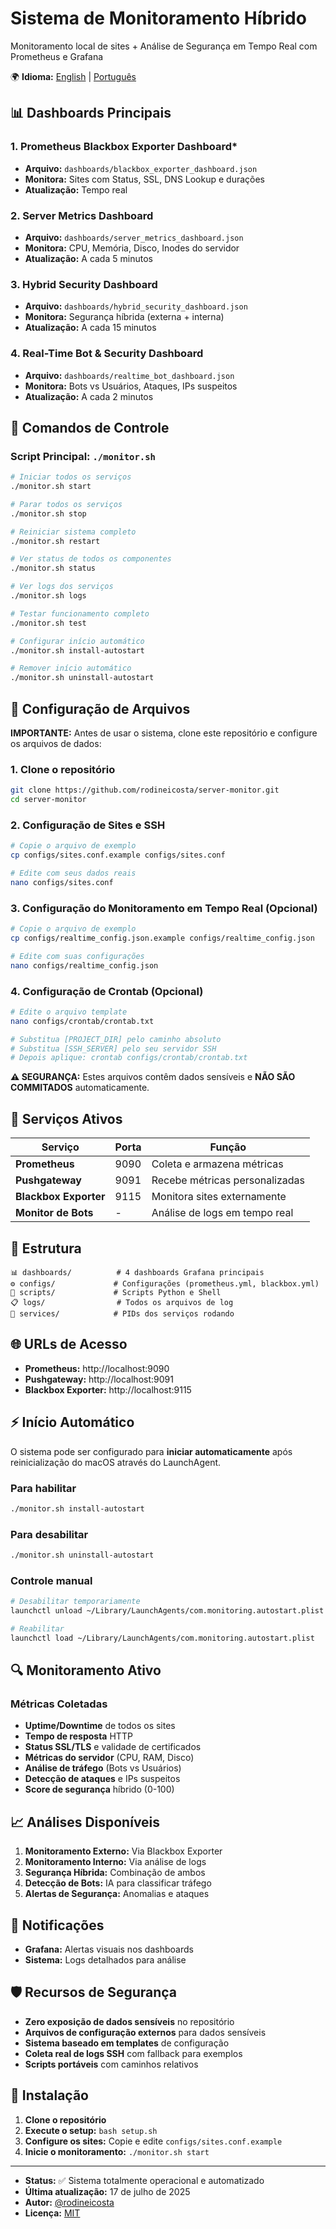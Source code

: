 # Sistema de Monitoramento Híbrido

Monitoramento local de sites + Análise de Segurança em Tempo Real com Prometheus e Grafana

🌍 **Idioma:**
[English](README.md) | [Português](README-pt_br.md)

## 📊 Dashboards Principais

### 1. Prometheus Blackbox Exporter Dashboard*

- **Arquivo:** `dashboards/blackbox_exporter_dashboard.json`
- **Monitora:** Sites com Status, SSL, DNS Lookup e durações
- **Atualização:** Tempo real

### 2. Server Metrics Dashboard

- **Arquivo:** `dashboards/server_metrics_dashboard.json`
- **Monitora:** CPU, Memória, Disco, Inodes do servidor
- **Atualização:** A cada 5 minutos

### 3. Hybrid Security Dashboard

- **Arquivo:** `dashboards/hybrid_security_dashboard.json`
- **Monitora:** Segurança híbrida (externa + interna)
- **Atualização:** A cada 15 minutos

### 4. Real-Time Bot & Security Dashboard

- **Arquivo:** `dashboards/realtime_bot_dashboard.json`
- **Monitora:** Bots vs Usuários, Ataques, IPs suspeitos
- **Atualização:** A cada 2 minutos

## 🚀 Comandos de Controle

### Script Principal: `./monitor.sh`

```bash
# Iniciar todos os serviços
./monitor.sh start

# Parar todos os serviços
./monitor.sh stop

# Reiniciar sistema completo
./monitor.sh restart

# Ver status de todos os componentes
./monitor.sh status

# Ver logs dos serviços
./monitor.sh logs

# Testar funcionamento completo
./monitor.sh test

# Configurar início automático
./monitor.sh install-autostart

# Remover início automático
./monitor.sh uninstall-autostart
```

## 🔐 Configuração de Arquivos

**IMPORTANTE:** Antes de usar o sistema, clone este repositório e configure os arquivos de dados:

### 1. Clone o repositório

```bash
git clone https://github.com/rodineicosta/server-monitor.git
cd server-monitor
```

### 2. Configuração de Sites e SSH

```bash
# Copie o arquivo de exemplo
cp configs/sites.conf.example configs/sites.conf

# Edite com seus dados reais
nano configs/sites.conf
```

### 3. Configuração do Monitoramento em Tempo Real (Opcional)

```bash
# Copie o arquivo de exemplo
cp configs/realtime_config.json.example configs/realtime_config.json

# Edite com suas configurações
nano configs/realtime_config.json
```

### 4. Configuração de Crontab (Opcional)

```bash
# Edite o arquivo template
nano configs/crontab/crontab.txt

# Substitua [PROJECT_DIR] pelo caminho absoluto
# Substitua [SSH_SERVER] pelo seu servidor SSH
# Depois aplique: crontab configs/crontab/crontab.txt
```

**⚠️ SEGURANÇA:** Estes arquivos contêm dados sensíveis e **NÃO SÃO COMMITADOS** automaticamente.

## 🔧 Serviços Ativos

| Serviço | Porta | Função |
|---------|-------|--------|
| **Prometheus** | 9090 | Coleta e armazena métricas |
| **Pushgateway** | 9091 | Recebe métricas personalizadas |
| **Blackbox Exporter** | 9115 | Monitora sites externamente |
| **Monitor de Bots** | - | Análise de logs em tempo real |

## 📁 Estrutura

```
📊 dashboards/          # 4 dashboards Grafana principais
⚙️ configs/             # Configurações (prometheus.yml, blackbox.yml)
🔧 scripts/             # Scripts Python e Shell
📋 logs/                # Todos os arquivos de log
🔧 services/            # PIDs dos serviços rodando
```

## 🌐 URLs de Acesso

- **Prometheus:** http://localhost:9090
- **Pushgateway:** http://localhost:9091
- **Blackbox Exporter:** http://localhost:9115

## ⚡ Início Automático

O sistema pode ser configurado para **iniciar automaticamente** após reinicialização do macOS através do LaunchAgent.

### Para habilitar

```bash
./monitor.sh install-autostart
```

### Para desabilitar

```bash
./monitor.sh uninstall-autostart
```

### Controle manual

```bash
# Desabilitar temporariamente
launchctl unload ~/Library/LaunchAgents/com.monitoring.autostart.plist

# Reabilitar
launchctl load ~/Library/LaunchAgents/com.monitoring.autostart.plist
```

## 🔍 Monitoramento Ativo

### Métricas Coletadas

- **Uptime/Downtime** de todos os sites
- **Tempo de resposta** HTTP
- **Status SSL/TLS** e validade de certificados
- **Métricas do servidor** (CPU, RAM, Disco)
- **Análise de tráfego** (Bots vs Usuários)
- **Detecção de ataques** e IPs suspeitos
- **Score de segurança** híbrido (0-100)

## 📈 Análises Disponíveis

1. **Monitoramento Externo:** Via Blackbox Exporter
2. **Monitoramento Interno:** Via análise de logs
3. **Segurança Híbrida:** Combinação de ambos
4. **Detecção de Bots:** IA para classificar tráfego
5. **Alertas de Segurança:** Anomalias e ataques

## 🎯 Notificações

- **Grafana:** Alertas visuais nos dashboards
- **Sistema:** Logs detalhados para análise

## 🛡️ Recursos de Segurança

- **Zero exposição de dados sensíveis** no repositório
- **Arquivos de configuração externos** para dados sensíveis
- **Sistema baseado em templates** de configuração
- **Coleta real de logs SSH** com fallback para exemplos
- **Scripts portáveis** com caminhos relativos

## 🔧 Instalação

1. **Clone o repositório**
2. **Execute o setup:** `bash setup.sh`
3. **Configure os sites:** Copie e edite `configs/sites.conf.example`
4. **Inicie o monitoramento:** `./monitor.sh start`

---

- **Status:** ✅ Sistema totalmente operacional e automatizado
- **Última atualização:** 17 de julho de 2025
- **Autor:** [@rodineicosta](https://github.com/rodineicosta)
- **Licença:** [MIT](https://opensource.org/licenses/MIT)
